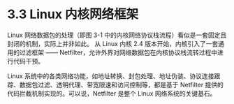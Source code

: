 # 3.3 Linux 内核网络框架


Linux 网络数据包的处理（即图 3-1 中的内核网络协议栈流程）看似是一套固定且封闭的机制，实际上并非如此。
从 Linux 内核 2.4 版本开始，内核引入了一套通用的过滤框架 —— Netfilter，允许外界对网络数据包在内核协议栈流转过程中进行代码干预。

Linux 系统中的各类网络功能，如地址转换、封包处理、地址伪装、协议连接跟踪、数据包过滤、透明代理、带宽限速和访问控制等，都是基于 Netfilter 提供的代码拦截机制实现的。可以说，Netfilter 是整个 Linux 网络系统的关键基石。